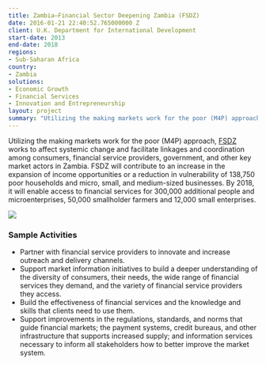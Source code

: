 ```yaml
---
title: Zambia—Financial Sector Deepening Zambia (FSDZ)
date: 2016-01-21 22:40:52.765000000 Z
client: U.K. Department for International Development
start-date: 2013
end-date: 2018
regions:
- Sub-Saharan Africa
country:
- Zambia
solutions:
- Economic Growth
- Financial Services
- Innovation and Entrepreneurship
layout: project
summary: "Utilizing the making markets work for the poor (M4P) approach, FSDZ works to affect systemic change and facilitate linkages and coordination among consumers, financial service providers, government, and other key market actors in Zambia."
---
```

Utilizing the making markets work for the poor (M4P) approach, [FSDZ][1] works to affect systemic change and facilitate linkages and coordination among consumers, financial service providers, government, and other key market actors in Zambia. FSDZ will contribute to an increase in the expansion of income opportunities or a reduction in vulnerability of 138,750 poor households and micro, small, and medium-sized businesses. By 2018, it will enable access to financial services for 300,000 additional people and microenterprises, 50,000 smallholder farmers and 12,000 small enterprises.

![][2]

###  **Sample Activities**

* Partner with financial service providers to innovate and increase outreach and delivery channels.
* Support market information initiatives to build a deeper understanding of the diversity of consumers, their needs, the wide range of financial services they demand, and the variety of financial service providers they access.
* Build the effectiveness of financial services and the knowledge and skills that clients need to use them.
* Support improvements in the regulations, standards, and norms that guide financial markets; the payment systems, credit bureaus, and other infrastructure that supports increased supply; and information services necessary to inform all stakeholders how to better improve the market system.

[1]: http://fsdzambia.org/
[2]: /assets/images/projects/FSDZ.jpg
